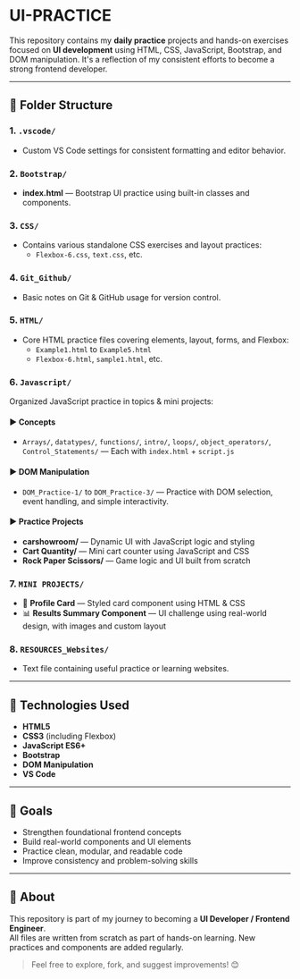 # UI-PRACTICE

This repository contains my **daily practice** projects and hands-on exercises focused on **UI development** using HTML, CSS, JavaScript, Bootstrap, and DOM manipulation. It's a reflection of my consistent efforts to become a strong frontend developer.

---

## 📁 Folder Structure

### 1. `.vscode/`
- Custom VS Code settings for consistent formatting and editor behavior.

### 2. `Bootstrap/`
- **index.html** — Bootstrap UI practice using built-in classes and components.

### 3. `CSS/`
- Contains various standalone CSS exercises and layout practices:
  - `Flexbox-6.css`, `text.css`, etc.

### 4. `Git_Github/`
- Basic notes on Git & GitHub usage for version control.

### 5. `HTML/`
- Core HTML practice files covering elements, layout, forms, and Flexbox:
  - `Example1.html` to `Example5.html`
  - `Flexbox-6.html`, `sample1.html`, etc.

### 6. `Javascript/`
Organized JavaScript practice in topics & mini projects:

#### ▶ Concepts
- `Arrays/`, `datatypes/`, `functions/`, `intro/`, `loops/`, `object_operators/`, `Control_Statements/` — Each with `index.html` + `script.js`

#### ▶ DOM Manipulation
- `DOM_Practice-1/` to `DOM_Practice-3/` — Practice with DOM selection, event handling, and simple interactivity.

#### ▶ Practice Projects
- **carshowroom/** — Dynamic UI with JavaScript logic and styling
- **Cart Quantity/** — Mini cart counter using JavaScript and CSS
- **Rock Paper Scissors/** — Game logic and UI built from scratch

### 7. `MINI PROJECTS/`
- 💼 **Profile Card** — Styled card component using HTML & CSS
- 📊 **Results Summary Component** — UI challenge using real-world design, with images and custom layout

### 8. `RESOURCES_Websites/`
- Text file containing useful practice or learning websites.

---

## 🚀 Technologies Used

- **HTML5**
- **CSS3** (including Flexbox)
- **JavaScript ES6+**
- **Bootstrap**
- **DOM Manipulation**
- **VS Code**

---

## 🎯 Goals

- Strengthen foundational frontend concepts
- Build real-world components and UI elements
- Practice clean, modular, and readable code
- Improve consistency and problem-solving skills

---

## 🙌 About

This repository is part of my journey to becoming a **UI Developer / Frontend Engineer**.  
All files are written from scratch as part of hands-on learning. New practices and components are added regularly.

> Feel free to explore, fork, and suggest improvements! 😊

